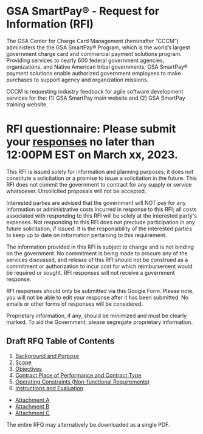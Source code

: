 # GSA SmartPay® - Request for Information (RFI)
The GSA Center for Charge Card Management (hereinafter “CCCM”) administers the the GSA SmartPay® Program, which  is the world’s largest government charge card and commercial payment solutions program. Providing services to nearly 600 federal government agencies, organizations, and Native American tribal governments, GSA SmartPay® payment solutions enable authorized government employees to make purchases to support agency and organization missions.

CCCM is requesting industry feedback for agile software development services for the: (1) GSA SmartPay main website and (2) GSA SmartPay training website.


# RFI questionnaire: Please submit your [responses](https://forms.gle/7PpMRWeNYXxLpEnCA) no later than 12:00PM EST on March xx, 2023.

This RFI is issued solely for information and planning purposes; it does not constitute a solicitation or a promise to issue a solicitation in the future. This RFI does not commit the government to contract for any supply or service whatsoever. Unsolicited proposals will not be accepted.

Interested parties are advised that the government will NOT pay for any information or administrative costs incurred in response to this RFI; all costs associated with responding to this RFI will be solely at the interested party's expenses. Not responding to this RFI does not preclude participation in any future solicitation, if issued. It is the responsibility of the interested parties to keep up to date on information pertaining to this requirement.

The information provided in this RFI is subject to change and is not binding on the government. No commitment is being made to procure any of the services discussed, and release of this RFI should not be construed as a commitment or authorization to incur cost for which reimbursement would be required or sought. RFI responses will not receive a government response.

RFI responses should only be submitted via this Google Form. Please note, you will not be able to edit your response after it has been submitted. No emails or other forms of responses will be considered.

Proprietary information, if any, should be minimized and must be clearly marked. To aid the Government, please segregate proprietary information.

## Draft RFQ Table of Contents
1. [Background and Purpose](https://github.com/GSA/SmartPay-RFI/blob/main/01_draft%20RFQ.md#10-background-and-purpose)
2. [Scope](https://github.com/GSA/SmartPay-RFI/blob/main/01_draft%20RFQ.md#20-scope)
3. [Objectives](https://github.com/GSA/SmartPay-RFI/blob/main/01_draft%20RFQ.md#30-objectives)
4. [Contract Place of Performance and Contract Type](https://github.com/GSA/SmartPay-RFI/blob/main/01_draft%20RFQ.md#40-contract-place-of-performance-and-contract-type)
5. [Operating Constraints (Non-functional Requirements)](https://github.com/GSA/SmartPay-RFI/blob/main/01_draft%20RFQ.md#50-operating-constraints-non-functional-requirements)
6. [Instructions and Evaluation](https://github.com/GSA/SmartPay-RFI/blob/main/01_draft%20RFQ.md#60-instructions-and-evaluation)

- [Attachment A](https://github.com/GSA/SmartPay-RFI/blob/main/Attachment%20A_Security%20and%20Privacy%20Requirements%20for%20IT%20Acquisition%20Efforts%20CIO-IT%20Security-09-48.pdf)
- [Attachment B](https://github.com/GSA/SmartPay-RFI/blob/main/Attachment%20B_Managing%20Enterprise%20Cybersecurity%20Risk%20CIO-IT%20Security-06-30.pdf)
- [Attachment C](https://github.com/GSA/SmartPay-RFI/blob/main/Attachment%20C_CIO_21001N_GSA_Information_Technology_Security_Policy.pdf)


The entire RFQ may alternatively be downloaded as a single PDF.
